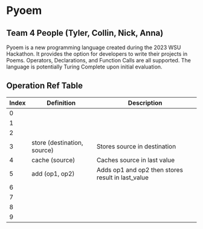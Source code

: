 # Pyoem

## Team 4 People (Tyler, Collin, Nick, Anna)

Pyoem is a new programming language created during the 2023 WSU Hackathon. It provides the option for developers to write their projects in Poems. Operators, Declarations, and Function Calls are all supported. The language is potentially Turing Complete upon initial evaluation.



## Operation Ref Table

| Index | Definition                  | Description                                       |
| ----- | --------------------------- | ------------------------------------------------- |
| 0     |                             |                                                   |
| 1     |                             |                                                   |
| 2     |                             |                                                   |
| 3     | store (destination, source) | Stores source in destination                      |
| 4     | cache (source)              | Caches source in last value                       |
| 5     | add (op1, op2)              | Adds op1 and op2 then stores result in last_value |
| 6     |                             |                                                   |
| 7     |                             |                                                   |
| 8     |                             |                                                   |
| 9     |                             |                                                   |

